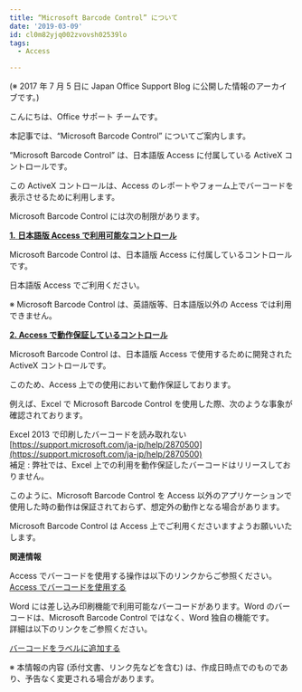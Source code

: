 ```yaml
---
title: “Microsoft Barcode Control” について
date: '2019-03-09'
id: cl0m82yjq002zvovsh02539lo
tags:
  - Access

---
```


(※ 2017 年 7 月 5 日に Japan Office Support Blog に公開した情報のアーカイブです。)

こんにちは、Office サポート チームです。

本記事では、“Microsoft Barcode Control” についてご案内します。

  

“Microsoft Barcode Control” は、日本語版 Access に付属している ActiveX コントロールです。  

この ActiveX コントロールは、Access のレポートやフォーム上でバーコードを表示させるために利用します。

  

Microsoft Barcode Control には次の制限があります。  

  

<u>**1\.** **日本語版 Access で利用可能なコントロール**</u>

  

Microsoft Barcode Control は、日本語版 Access に付属しているコントロールです。  

日本語版 Access でご利用ください。

  

※ Microsoft Barcode Control は、英語版等、日本語版以外の Access では利用できません。  

  

<u>**2\. Access で動作保証しているコントロール**</u>

  

Microsoft Barcode Control は、日本語版 Access で使用するために開発された ActiveX コントロールです。  

このため、Access 上での使用において動作保証しております。  

例えば、Excel で Microsoft Barcode Control を使用した際、次のような事象が確認されております。  

  

Excel 2013 で印刷したバーコードを読み取れない  
[https://support.microsoft.com/ja-jp/help/2870500](https://support.microsoft.com/ja-jp/help/2870500)  
補足 : 弊社では、Excel 上での利用を動作保証したバーコードはリリースしておりません。  

  

このように、Microsoft Barcode Control を Access 以外のアプリケーションで使用した時の動作は保証されておらず、想定外の動作となる場合があります。

  

Microsoft Barcode Control は Access 上でご利用くださいますようお願いいたします。  

  

**関連情報**

Access でバーコードを使用する操作は以下のリンクからご参照ください。
[Access でバーコードを使用する](https://support.office.com/ja-jp/article/-c988684b-19b6-47e6-839c-7b62926bc6ee)

  
  

Word には差し込み印刷機能で利用可能なバーコードがあります。Word のバーコードは、Microsoft Barcode Control ではなく、Word 独自の機能です。  
詳細は以下のリンクをご参照ください。  

[バーコードをラベルに追加する](https://support.office.com/ja-jp/article/Add-barcodes-to-labels-495cf789-c9d9-4ea5-8eb9-7299170d4831)

  

  

※ 本情報の内容 (添付文書、リンク先などを含む) は、作成日時点でのものであり、予告なく変更される場合があります。